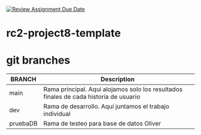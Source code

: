 [![Review Assignment Due Date](https://classroom.github.com/assets/deadline-readme-button-24ddc0f5d75046c5622901739e7c5dd533143b0c8e959d652212380cedb1ea36.svg)](https://classroom.github.com/a/JvVj5M32)
# rc2-project8-template


# git branches

| BRANCH | Description |
|--------|-------------|
|  main  | Rama principal. Aquí alojamos solo los resultados finales de cada historia de usuario  |
|  dev  | Rama de desarrollo. Aquí juntamos el trabajo individual |
| pruebaDB | Rama de testeo para base de datos Oliver |



